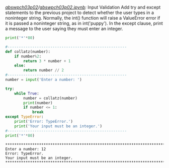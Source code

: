 *[abswpch03p02](abswpch03p02)/[abswpch03p02.ipynb](abswpch03p02/abswpch03p02.ipynb):* Input Validation
Add try and except statements to the previous project to detect whether the
user types in a noninteger string. Normally, the int() function will raise a
ValueError error if it is passed a noninteger string, as in int('puppy'). In the
except clause, print a message to the user saying they must enter an integer.


```python
print('*'*80)

#-----------------------------------------------------
def collatz(number):
    if number%2:
        return 3 * number + 1
    else:
        return number // 2
#-----------------------------------------------------
number = input('Enter a number: ')

try:
    while True:
        number = collatz(number)
        print(number)
        if number <= 1:
            break
except TypeError:
    print('Error: TypeError.')
    print('Your input must be an integer.')
#-----------------------------------------------------
print('*'*80)
```

    ********************************************************************************
    Enter a number: 12
    Error: TypeError.
    Your input must be an integer.
    ********************************************************************************
    


```python

```
